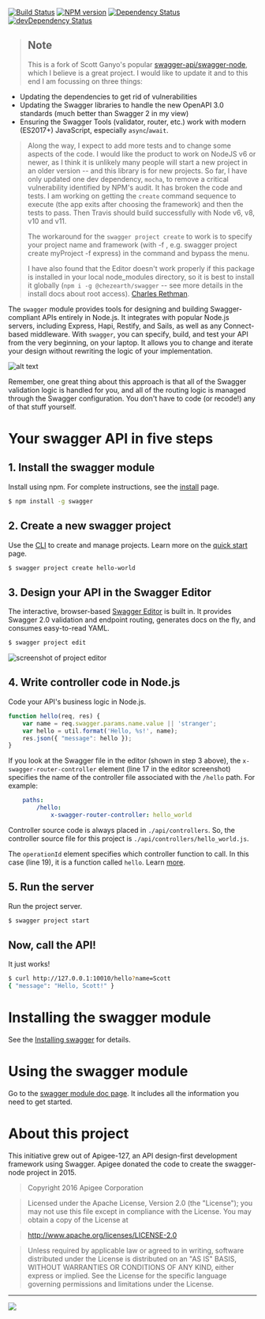 [![Build Status](https://travis-ci.org/swagger-api/swagger-node.svg?branch=master)](https://travis-ci.org/swagger-api/swagger-node)
[![NPM version](https://badge.fury.io/js/swagger.png)](http://badge.fury.io/js/swagger)
[![Dependency Status](https://david-dm.org/swagger-api/swagger-node/status.svg)](https://david-dm.org/swagger-api/swagger-node)
[![devDependency Status](https://david-dm.org/swagger-api/swagger-node/dev-status.svg)](https://david-dm.org/swagger-api/swagger-node#info=devDependencies)

> ## Note
> This is a fork of Scott Ganyo's popular [swagger-api/swagger-node](https://github.com/swagger-api/swagger-node), which I believe is a great project. I would like to update it and to this end I am focussing on three things:
  - Updating the dependencies to get rid of vulnerabilities
  - Updating the Swagger libraries to handle the new OpenAPI 3.0 standards (much better than Swagger 2 in my view)
  - Ensuring the Swagger Tools (validator, router, etc.) work with modern (ES2017+) JavaScript, especially `async`/`await`.
>
> Along the way, I expect to add more tests and to change some aspects of the code. I would like the product to work on NodeJS v6 or newer, as I think it is unlikely many people will start a new project in an older version -- and this library is for new projects. So far, I have only updated one dev dependency, `mocha`, to remove a critical vulnerability identified by NPM's audit. It has broken the code and tests. I am working on getting the `create` command sequence to execute (the app exits after choosing the framework) and then the tests to pass. Then Travis should build successfully with Node v6, v8, v10 and v11.
>
> The workaround for the `swagger project create` to work is to specify your project name and framework (with -f <framework>, e.g. swagger project create myProject -f express) in the command and bypass the menu.
>
> I have also found that the Editor doesn't work properly if this package is installed in your local node_modules directory, so it is best to install it globally (`npm i -g @chezearth/swagger` -- see more details in the install docs about root access). [Charles Rethman](https://github.com/chezearth).


The `swagger` module provides tools for designing and building Swagger-compliant APIs entirely in Node.js. It integrates with popular Node.js servers, including Express, Hapi, Restify, and Sails, as well as any Connect-based middleware. With `swagger`, you can specify, build, and test your API from the very beginning, on your laptop. It allows you to change and iterate your design without rewriting the logic of your implementation.

![alt text](./docs/images/overview2.png)


Remember, one great thing about this approach is that all of the Swagger validation logic is handled for you, and all of the routing logic is managed through the Swagger configuration. You don't have to code (or recode!) any of that stuff yourself.

# Your swagger API in five steps

## 1. Install the swagger module

Install using npm. For complete instructions, see the [install](./docs/install.md) page.

```bash
$ npm install -g swagger
```

## 2. Create a new swagger project

Use the [CLI](./docs/cli.md) to create and manage projects. Learn more on the [quick start](./docs/quick-start.md) page.

```bash
$ swagger project create hello-world
```

## 3. Design your API in the Swagger Editor

The interactive, browser-based [Swagger Editor](http://editor.swagger.io/) is built in. It provides Swagger 2.0 validation and endpoint routing, generates docs on the fly, and consumes easy-to-read YAML.

```bash
$ swagger project edit
```

![screenshot of project editor](./docs/images/project-editor.png)

## 4. Write controller code in Node.js

Code your API's business logic in Node.js.

```js
function hello(req, res) {
    var name = req.swagger.params.name.value || 'stranger';
    var hello = util.format('Hello, %s!', name);
    res.json({ "message": hello });
}
```

If you look at the Swagger file in the editor (shown in step 3 above), the `x-swagger-router-controller` element (line 17 in the editor screenshot) specifies the name of the controller file associated with the `/hello` path. For example:

```yaml
    paths:
        /hello:
            x-swagger-router-controller: hello_world
```

Controller source code is always placed in `./api/controllers`. So, the controller source file for this project is `./api/controllers/hello_world.js`.

The `operationId` element specifies which controller function to call. In this case (line 19), it is a function called `hello`. Learn [more](./docs/controllers.md).

## 5. Run the server

Run the project server.

```bash
$ swagger project start
```

## Now, call the API!

It just works!

```bash
$ curl http://127.0.0.1:10010/hello?name=Scott
{ "message": "Hello, Scott!" }
```

# <a name="installation"></a>Installing the swagger module

See the [Installing swagger](./docs/install.md) for details.

# <a name="using"></a>Using the swagger module

Go to the [swagger module doc page](./docs/README.md). It includes all the information you need to get started.

# <a name="about"></a>About this project

This initiative grew out of Apigee-127, an API design-first development framework using Swagger.
Apigee donated the code to create the swagger-node project in 2015.

 >Copyright 2016 Apigee Corporation

 >Licensed under the Apache License, Version 2.0 (the "License");
 you may not use this file except in compliance with the License.
 You may obtain a copy of the License at

 >http://www.apache.org/licenses/LICENSE-2.0

 >Unless required by applicable law or agreed to in writing, software
 distributed under the License is distributed on an "AS IS" BASIS,
 WITHOUT WARRANTIES OR CONDITIONS OF ANY KIND, either express or implied.
 See the License for the specific language governing permissions and
 limitations under the License.

---
<img src="http://swagger.io/wp-content/uploads/2016/02/logo.jpg"/>
